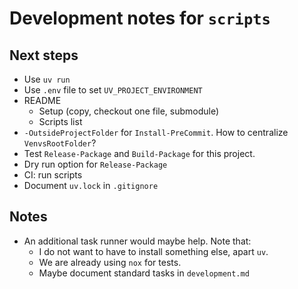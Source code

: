 # Development notes for `scripts`

## Next steps

* Use `uv run`
* Use `.env` file to set `UV_PROJECT_ENVIRONMENT`
* README
    * Setup (copy, checkout one file, submodule)
    * Scripts list
* `-OutsideProjectFolder` for `Install-PreCommit`. How to centralize `VenvsRootFolder`?
* Test `Release-Package` and `Build-Package` for this project.
* Dry run option for `Release-Package`
* CI: run scripts
* Document `uv.lock` in `.gitignore`

## Notes

* An additional task runner would maybe help. Note that:
    * I do not want to have to install something else, apart `uv`.
    * We are already using `nox` for tests.
    * Maybe document standard tasks in `development.md`
